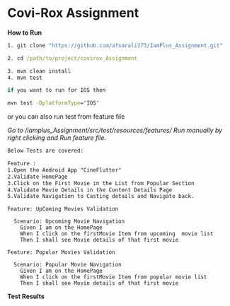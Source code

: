 # Covi-Rox Assignment

**How to Run**

```cmd
1. git clone "https://github.com/afsarali273/IamPlus_Assignment.git"

2. cd /path/to/project/covirox_Assignment

3. mvn clean install
4. mvn test 

if you want to run for IOS then 

mvn test -DplatformType='IOS'
```

or you can also run test from feature file

*Go to /iamplus_Assignment/src/test/resources/features/
Run manually by right clicking and Run feature file.*

```html
Below Tests are covered:

Feature :
1.Open the Android App "CineFlutter"
2.Validate HomePage
3.Click on the First Movie in the List from Popular Section
4.Validate Movie Details in the Content Details Page
5.Validate Navigation to Casting details and Navigate back.

```

```gherkin
Feature: UpComing Movies Validation

  Scenario: Upcoming Movie Navigation
    Given I am on the HomePage
    When I click on the firstMovie Item from upcoming  movie list
    Then I shall see Movie details of that first movie

```

```gherkin
Feature: Popular Movies Validation

  Scenario: Popular Movie Navigation
    Given I am on the HomePage
    When I click on the firstMovie Item from popular movie list
    Then I shall see Movie details of that first movie

```
**Test Results**


